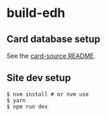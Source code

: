 # build-edh

## Card database setup

See the [card-source README](./card-source/README.md).

## Site dev setup

```
$ nvm install # or nvm use
$ yarn
$ npm run dev
```
